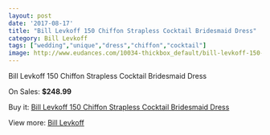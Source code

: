 ```yaml
---
layout: post
date: '2017-08-17'
title: "Bill Levkoff 150 Chiffon Strapless Cocktail Bridesmaid Dress"
category: Bill Levkoff
tags: ["wedding","unique","dress","chiffon","cocktail"]
image: http://www.eudances.com/10034-thickbox_default/bill-levkoff-150-chiffon-strapless-cocktail-bridesmaid-dress.jpg
---
```

Bill Levkoff 150 Chiffon Strapless Cocktail Bridesmaid Dress

On Sales: **$248.99**
<a href="https://www.eudances.com/en/bill-levkoff/3295-bill-levkoff-150-chiffon-strapless-cocktail-bridesmaid-dress.html"><amp-img layout="responsive" width="600" height="600" src="//www.eudances.com/10034-thickbox_default/bill-levkoff-150-chiffon-strapless-cocktail-bridesmaid-dress.jpg" alt="Bill Levkoff 150 Chiffon Strapless Cocktail Bridesmaid Dress 0" /></a>
<a href="https://www.eudances.com/en/bill-levkoff/3295-bill-levkoff-150-chiffon-strapless-cocktail-bridesmaid-dress.html"><amp-img layout="responsive" width="600" height="600" src="//www.eudances.com/10035-thickbox_default/bill-levkoff-150-chiffon-strapless-cocktail-bridesmaid-dress.jpg" alt="Bill Levkoff 150 Chiffon Strapless Cocktail Bridesmaid Dress 1" /></a>

Buy it: [Bill Levkoff 150 Chiffon Strapless Cocktail Bridesmaid Dress](https://www.eudances.com/en/bill-levkoff/3295-bill-levkoff-150-chiffon-strapless-cocktail-bridesmaid-dress.html "Bill Levkoff 150 Chiffon Strapless Cocktail Bridesmaid Dress")

View more: [Bill Levkoff](https://www.eudances.com/en/57-bill-levkoff "Bill Levkoff")